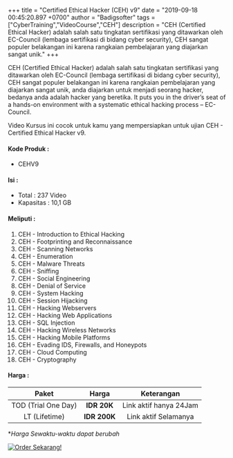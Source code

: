 +++
title = "Certified Ethical Hacker (CEH) v9"
date = "2019-09-18 00:45:20.897 +0700"
author = "Badigsofter"
tags = ["CyberTraining","VideoCourse","CEH"]
description = "CEH (Certified Ethical Hacker) adalah salah satu tingkatan sertifikasi yang ditawarkan oleh EC-Council (lembaga sertifikasi di bidang cyber security), CEH sangat populer belakangan ini karena rangkaian pembelajaran yang diajarkan sangat unik."
+++

CEH (Certified Ethical Hacker) adalah salah satu tingkatan sertifikasi yang ditawarkan oleh EC-Council (lembaga sertifikasi di bidang cyber security), CEH sangat populer belakangan ini karena rangkaian pembelajaran yang diajarkan sangat unik, anda diajarkan untuk menjadi seorang hacker, bedanya anda adalah hacker yang beretika. It puts you in the driver’s seat of a hands-on environment with a systematic ethical hacking process – EC-Council.

Video Kursus ini cocok untuk kamu yang mempersiapkan untuk ujian CEH - Certified Ethical Hacker v9.

#### Kode Produk :
- CEHV9

#### Isi :
- Total : 237 Video
- Kapasitas : 10,1 GB

#### Meliputi :
1. CEH - Introduction to Ethical Hacking
2. CEH - Footprinting and Reconnaissance
3. CEH - Scanning Networks
4. CEH - Enumeration
5. CEH - Malware Threats
6. CEH - Sniffing
7. CEH - Social Engineering
8. CEH - Denial of Service
9. CEH - System Hacking
10. CEH - Session Hijacking
11. CEH - Hacking Webservers
12. CEH - Hacking Web Applications
13. CEH - SQL Injection
14. CEH - Hacking Wireless Networks
15. CEH - Hacking Mobile Platforms
16. CEH - Evading IDS, Firewalls, and Honeypots
17. CEH - Cloud Computing
18. CEH - Cryptography

#### Harga :
|        Paket        |   Harga  |       Keterangan       |
|:-------------------:|:--------:|:----------------------:|
| TOD (Trial One Day) | **IDR 20K**  | Link aktif hanya 24Jam |
| LT (Lifetime)       | **IDR 200K** | Link aktif Selamanya   |

**Harga Sewaktu-waktu dapat berubah*

[![Order Sekarang!](../../static/img/order.png)](../../order/)
